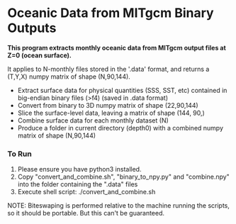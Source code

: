 <h1> Oceanic Data from MITgcm Binary Outputs </h1>

<b>This program extracts monthly oceanic data from MITgcm output files at Z=0 (ocean surface).</b>


It applies to N-monthly files stored in the '.data' format, and returns a (T,Y,X) numpy matrix of shape (N,90,144).

 * Extract surface data for physical quantities (SSS, SST, etc) contained in big-endian binary files (>f4) (saved in .data format)
 * Convert from binary to 3D numpy matrix of shape (22,90,144)
 * Slice the surface-level data, leaving a matrix of shape (144, 90,)
 * Combine surface data for each monthly dataset (N)
 * Produce a folder in current directory (depth0) with a combined numpy matrix of shape (N,90,144)  
  

<h3> To Run </h3> 

1) Please ensure you have python3 installed.
2) Copy "convert_and_combine.sh", "binary_to_npy.py" and "combine.npy" into the folder containing the ".data" files
3) Execute shell script: ./convert_and_combine.sh


NOTE: Biteswaping is performed relative to the machine running the scripts, so it should be portable. But this can't be guaranteed.




